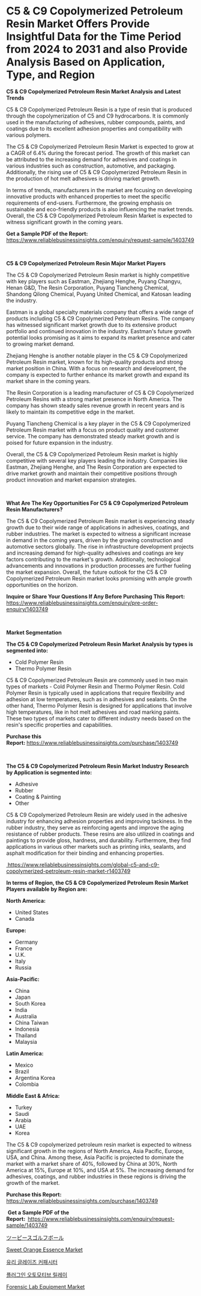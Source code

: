 <p><h1>C5 & C9 Copolymerized Petroleum Resin Market Offers Provide Insightful Data for the Time Period from 2024 to 2031 and also Provide Analysis Based on Application, Type, and Region</h1></p><p><strong>C5 & C9 Copolymerized Petroleum Resin Market Analysis and Latest Trends</strong></p>
<p><p>C5 & C9 Copolymerized Petroleum Resin is a type of resin that is produced through the copolymerization of C5 and C9 hydrocarbons. It is commonly used in the manufacturing of adhesives, rubber compounds, paints, and coatings due to its excellent adhesion properties and compatibility with various polymers.</p><p>The C5 & C9 Copolymerized Petroleum Resin Market is expected to grow at a CAGR of 6.4% during the forecast period. The growth of this market can be attributed to the increasing demand for adhesives and coatings in various industries such as construction, automotive, and packaging. Additionally, the rising use of C5 & C9 Copolymerized Petroleum Resin in the production of hot melt adhesives is driving market growth.</p><p>In terms of trends, manufacturers in the market are focusing on developing innovative products with enhanced properties to meet the specific requirements of end-users. Furthermore, the growing emphasis on sustainable and eco-friendly products is also influencing the market trends. Overall, the C5 & C9 Copolymerized Petroleum Resin Market is expected to witness significant growth in the coming years.</p></p>
<p><strong>Get a Sample PDF of the Report:&nbsp;</strong> <a href="https://www.reliablebusinessinsights.com/enquiry/request-sample/1403749">https://www.reliablebusinessinsights.com/enquiry/request-sample/1403749</a></p>
<p>&nbsp;</p>
<p><strong>C5 & C9 Copolymerized Petroleum Resin Major Market Players</strong></p>
<p><p>The C5 & C9 Copolymerized Petroleum Resin market is highly competitive with key players such as Eastman, Zhejiang Henghe, Puyang Changyu, Henan G&D, The Resin Corporation, Puyang Tiancheng Chemical, Shandong Qilong Chemical, Puyang United Chemical, and Katosan leading the industry.</p><p>Eastman is a global specialty materials company that offers a wide range of products including C5 & C9 Copolymerized Petroleum Resins. The company has witnessed significant market growth due to its extensive product portfolio and continued innovation in the industry. Eastman's future growth potential looks promising as it aims to expand its market presence and cater to growing market demand.</p><p>Zhejiang Henghe is another notable player in the C5 & C9 Copolymerized Petroleum Resin market, known for its high-quality products and strong market position in China. With a focus on research and development, the company is expected to further enhance its market growth and expand its market share in the coming years.</p><p>The Resin Corporation is a leading manufacturer of C5 & C9 Copolymerized Petroleum Resins with a strong market presence in North America. The company has shown steady sales revenue growth in recent years and is likely to maintain its competitive edge in the market.</p><p>Puyang Tiancheng Chemical is a key player in the C5 & C9 Copolymerized Petroleum Resin market with a focus on product quality and customer service. The company has demonstrated steady market growth and is poised for future expansion in the industry.</p><p>Overall, the C5 & C9 Copolymerized Petroleum Resin market is highly competitive with several key players leading the industry. Companies like Eastman, Zhejiang Henghe, and The Resin Corporation are expected to drive market growth and maintain their competitive positions through product innovation and market expansion strategies.</p></p>
<p>&nbsp;</p>
<p><strong>What Are The Key Opportunities For C5 & C9 Copolymerized Petroleum Resin Manufacturers?</strong></p>
<p><p>The C5 & C9 Copolymerized Petroleum Resin market is experiencing steady growth due to their wide range of applications in adhesives, coatings, and rubber industries. The market is expected to witness a significant increase in demand in the coming years, driven by the growing construction and automotive sectors globally. The rise in infrastructure development projects and increasing demand for high-quality adhesives and coatings are key factors contributing to the market's growth. Additionally, technological advancements and innovations in production processes are further fueling the market expansion. Overall, the future outlook for the C5 & C9 Copolymerized Petroleum Resin market looks promising with ample growth opportunities on the horizon.</p></p>
<p><strong>Inquire or Share Your Questions If Any Before Purchasing This Report:</strong> <a href="https://www.reliablebusinessinsights.com/enquiry/pre-order-enquiry/1403749">https://www.reliablebusinessinsights.com/enquiry/pre-order-enquiry/1403749</a></p>
<p>&nbsp;</p>
<p><strong>Market Segmentation</strong></p>
<p><strong>The C5 & C9 Copolymerized Petroleum Resin Market Analysis by types is segmented into:</strong></p>
<p><ul><li>Cold Polymer Resin</li><li>Thermo Polymer Resin</li></ul></p>
<p><p>C5 & C9 Copolymerized Petroleum Resin are commonly used in two main types of markets - Cold Polymer Resin and Thermo Polymer Resin. Cold Polymer Resin is typically used in applications that require flexibility and adhesion at low temperatures, such as in adhesives and sealants. On the other hand, Thermo Polymer Resin is designed for applications that involve high temperatures, like in hot melt adhesives and road marking paints. These two types of markets cater to different industry needs based on the resin's specific properties and capabilities.</p></p>
<p><strong>Purchase this Report:&nbsp;</strong><a href="https://www.reliablebusinessinsights.com/purchase/1403749">https://www.reliablebusinessinsights.com/purchase/1403749</a></p>
<p>&nbsp;</p>
<p><strong>The C5 & C9 Copolymerized Petroleum Resin Market Industry Research by Application is segmented into:</strong></p>
<p><ul><li>Adhesive</li><li>Rubber</li><li>Coating & Painting</li><li>Other</li></ul></p>
<p><p>C5 & C9 Copolymerized Petroleum Resin are widely used in the adhesive industry for enhancing adhesion properties and improving tackiness. In the rubber industry, they serve as reinforcing agents and improve the aging resistance of rubber products. These resins are also utilized in coatings and paintings to provide gloss, hardness, and durability. Furthermore, they find applications in various other markets such as printing inks, sealants, and asphalt modification for their binding and enhancing properties.</p></p>
<p><a href="https://www.reliablebusinessinsights.com/global-c5-and-c9-copolymerized-petroleum-resin-market-r1403749">&nbsp;https://www.reliablebusinessinsights.com/global-c5-and-c9-copolymerized-petroleum-resin-market-r1403749</a></p>
<p><strong>In terms of Region, the C5 & C9 Copolymerized Petroleum Resin Market Players available by Region are:</strong></p>
<p>
    <p> <strong> North America: </strong>
        <ul>
            <li>United States</li>
            <li>Canada</li>
        </ul>
        </p> 
    <p> <strong> Europe: </strong>
        <ul>
            <li>Germany</li>
            <li>France</li>
            <li>U.K.</li>
            <li>Italy</li>
            <li>Russia</li>
        </ul>
        </p> 
    <p> <strong> Asia-Pacific: </strong>
        <ul>
            <li>China</li>
            <li>Japan</li>
            <li>South Korea</li>
            <li>India</li>
            <li>Australia</li>
            <li>China Taiwan</li>
            <li>Indonesia</li>
            <li>Thailand</li>
            <li>Malaysia</li>
        </ul>
        </p> 
    <p> <strong> Latin America: </strong>
        <ul>
            <li>Mexico</li>
            <li>Brazil</li>
            <li>Argentina Korea</li>
            <li>Colombia</li>
        </ul>
        </p> 
    <p> <strong> Middle East & Africa: </strong>
        <ul>
            <li>Turkey</li>
            <li>Saudi</li>
            <li>Arabia</li>
            <li>UAE</li>
            <li>Korea</li>
        </ul>
    </p>
    </p>
<p><p>The C5 & C9 copolymerized petroleum resin market is expected to witness significant growth in the regions of North America, Asia Pacific, Europe, USA, and China. Among these, Asia Pacific is projected to dominate the market with a market share of 40%, followed by China at 30%, North America at 15%, Europe at 10%, and USA at 5%. The increasing demand for adhesives, coatings, and rubber industries in these regions is driving the growth of the market.</p></p>
<p><strong>Purchase this Report: </strong><a href="https://www.reliablebusinessinsights.com/purchase/1403749">https://www.reliablebusinessinsights.com/purchase/1403749</a></p>
<p>&nbsp;<strong>Get a Sample PDF of the Report:&nbsp;&nbsp;</strong><a href="https://www.reliablebusinessinsights.com/enquiry/request-sample/1403749">https://www.reliablebusinessinsights.com/enquiry/request-sample/1403749</a></p>
<p><strong></strong></p>
<p><p><a href="https://medium.com/@lovern8746/%E3%83%84%E3%83%BC%E3%83%94%E3%83%BC%E3%82%B9%E3%82%B4%E3%83%AB%E3%83%95%E3%83%9C%E3%83%BC%E3%83%AB%E5%B8%82%E5%A0%B4-%E5%B8%82%E5%A0%B4cagr-%E5%B8%82%E5%A0%B4%E3%83%88%E3%83%AC%E3%83%B3%E3%83%89-%E6%88%90%E9%95%B7%E6%88%A6%E7%95%A5%E3%81%AB%E9%96%A2%E3%81%99%E3%82%8B%E6%B4%9E%E5%AF%9F-18e78c7d8f40">ツーピースゴルフボール</a></p><p><a href="https://issuu.com/reportprime-2/docs/sweet-orange-essence-market-size-2030.pptx">Sweet Orange Essence Market</a></p><p><a href="https://github.com/berlianaparadilla48/Market-Research-Report-List-1/blob/main/7443092124512.md">유리 글레이즈 커패시터</a></p><p><a href="https://github.com/mdmazharulnwr786/Market-Research-Report-List-1/blob/main/9475792124513.md">플러그인 오토모티브 릴레이</a></p><p><a href="https://github.com/JeanneSawayn2023/Market-Research-Report-List-1/blob/main/forensic-lab-equipment-market.md">Forensic Lab Equipment Market</a></p></p>